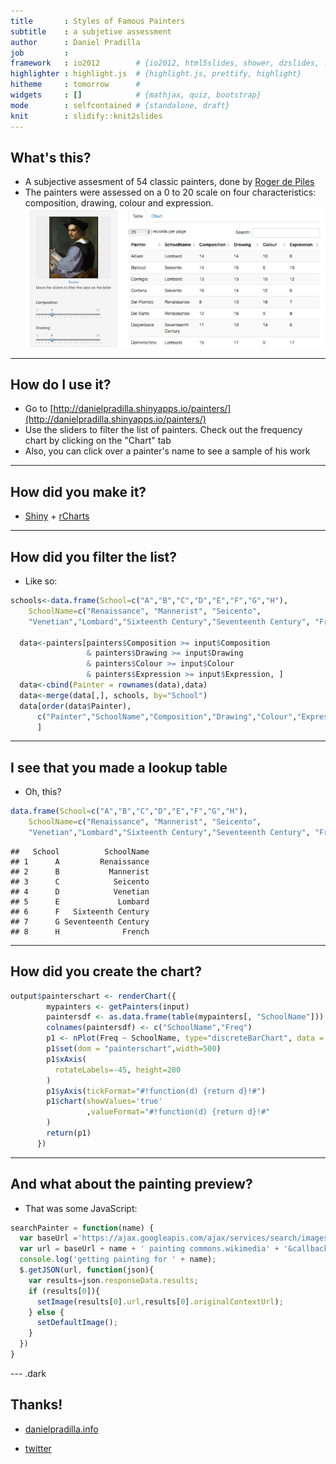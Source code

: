 ```yaml
---
title       : Styles of Famous Painters
subtitle    : a subjetive assessment
author      : Daniel Pradilla
job         : 
framework   : io2012        # {io2012, html5slides, shower, dzslides, ...}
highlighter : highlight.js  # {highlight.js, prettify, highlight}
hitheme     : tomorrow      # 
widgets     : []            # {mathjax, quiz, bootstrap}
mode        : selfcontained # {standalone, draft}
knit        : slidify::knit2slides
--- 
```

## What's this?

- A subjective assesment of 54 classic painters, done by [Roger de Piles](http://en.wikipedia.org/wiki/Roger_de_Piles)
- The painters were assessed on a 0 to 20 scale on four characteristics: composition, drawing, colour and expression.
![width](assets/img/painters.png)

---
## How do I use it?

- Go to [http://danielpradilla.shinyapps.io/painters/](http://danielpradilla.shinyapps.io/painters/)
- Use the sliders to filter the list of painters. Check out the frequency chart by clicking on the "Chart" tab
- Also, you can click over a painter's name to see a sample of his work

---
## How did you make it?
- [Shiny](http://shiny.rstudio.com/) + [rCharts](http://rcharts.io/)

---
## How did you filter the list?

- Like so:
```R
schools<-data.frame(School=c("A","B","C","D","E","F","G","H"), 
    SchoolName=c("Renaissance", "Mannerist", "Seicento",
    "Venetian","Lombard","Sixteenth Century","Seventeenth Century", "French") )
  
  data<-painters[painters$Composition >= input$Composition 
                 & painters$Drawing >= input$Drawing
                 & painters$Colour >= input$Colour
                 & painters$Expression >= input$Expression, ]
  data<-cbind(Painter = rownames(data),data)
  data<-merge(data[,], schools, by="School")
  data[order(data$Painter),
      c("Painter","SchoolName","Composition","Drawing","Colour","Expression")
      ]
```

---
## I see that you made a lookup table

- Oh, this?

```r
data.frame(School=c("A","B","C","D","E","F","G","H"), 
    SchoolName=c("Renaissance", "Mannerist", "Seicento",
    "Venetian","Lombard","Sixteenth Century","Seventeenth Century", "French") )
```

```
##   School          SchoolName
## 1      A         Renaissance
## 2      B           Mannerist
## 3      C            Seicento
## 4      D            Venetian
## 5      E             Lombard
## 6      F   Sixteenth Century
## 7      G Seventeenth Century
## 8      H              French
```

---
## How did you create the chart?
```R
output$painterschart <- renderChart({
        mypainters <- getPainters(input)
        paintersdf <- as.data.frame(table(mypainters[, "SchoolName"]))
        colnames(paintersdf) <- c("SchoolName","Freq") 
        p1 <- nPlot(Freq ~ SchoolName, type="discreteBarChart", data = paintersdf)
        p1$set(dom = "painterschart",width=500)
        p1$xAxis(
          rotateLabels=-45, height=200
        )
        p1$yAxis(tickFormat="#!function(d) {return d}!#")
        p1$chart(showValues='true'
                 ,valueFormat="#!function(d) {return d}!#"
        )
        return(p1)
      })
```

---
## And what about the painting preview?

- That was some JavaScript:

```js
searchPainter = function(name) {
  var baseUrl ='https://ajax.googleapis.com/ajax/services/search/images?v=1.0&q=';
  var url = baseUrl + name + ' painting commons.wikimedia' + '&callback=?';
  console.log('getting painting for ' + name);
  $.getJSON(url, function(json){
    var results=json.responseData.results;
    if (results[0]){
      setImage(results[0].url,results[0].originalContextUrl);    
    } else {
      setDefaultImage();
    }
  })
}
```

--- .dark
## Thanks!

- [danielpradilla.info](http://danielpradilla.info)

- [twitter](http://twitter.com/danielpradilla)


